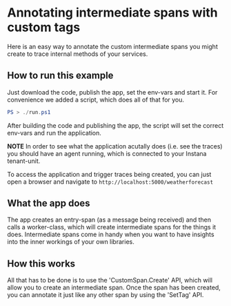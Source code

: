 ﻿# Annotating intermediate spans with custom tags

Here is an easy way to annotate the custom intermediate spans you might create to trace internal methods of your services.

## How to run this example

Just download the code, publish the app, set the env-vars and start it.
For convenience we added a script, which does all of that for you.

```powershell
PS > ./run.ps1
```

After building the code and publishing the app, the script will set the correct env-vars and run the application.

**NOTE**
In order to see what the application acutally does (i.e. see the traces) you should have an agent running, which is connected to your Instana tenant-unit.

To access the application and trigger traces being created, you can just open a browser and navigate to `http://localhost:5000/weatherforecast`

## What the app does

The app creates an entry-span (as a message being received) and then calls a worker-class, which will create intermediate spans for the things it does.
Intermediate spans come in handy when you want to have insights into the inner workings of your own libraries. 

## How this works

All that has to be done is to use the 'CustomSpan.Create' API, which will allow you to create an intermediate span.
Once the span has been created, you can annotate it just like any other span by using the 'SetTag'  API.
